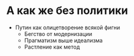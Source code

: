 # A как же без политики
- Путин как олицетворение всякой фигни
  - Бегство от модернизации
  - Прагматизм выше идеализма
  - Растление как метод
